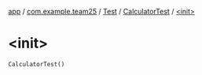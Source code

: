 [app](../../../index.md) / [com.example.team25](../../index.md) / [Test](../index.md) / [CalculatorTest](index.md) / [&lt;init&gt;](./-init-.md)

# &lt;init&gt;

`CalculatorTest()`